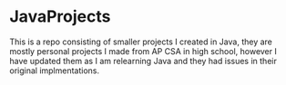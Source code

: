# JavaProjects
This is a repo consisting of smaller projects I created in Java, they are mostly personal projects I made from AP CSA in high school, however I have updated them as I am relearning Java and they had issues in their original implmentations. 

